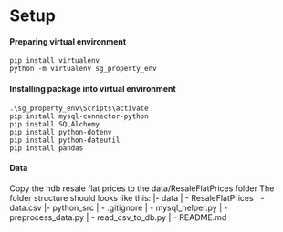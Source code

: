 # Setup
#### Preparing virtual environment
```
pip install virtualenv
python -m virtualenv sg_property_env
```

#### Installing package into virtual environment
```
.\sg_property_env\Scripts\activate
pip install mysql-connector-python
pip install SQLAlchemy
pip install python-dotenv
pip install python-dateutil
pip install pandas
```

#### Data
Copy the hdb resale flat prices to the data/ResaleFlatPrices folder
The folder structure should looks like this:
|- data
|  - ResaleFlatPrices
|    - data.csv
|- python_src
|  - .gitignore
|  - mysql_helper.py
|  - preprocess_data.py
|  - read_csv_to_db.py
|  - README.md